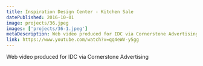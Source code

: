 ```yaml
---
title: Inspiration Design Center - Kitchen Sale
datePublished: 2016-10-01
image: projects/36.jpeg
images: ['projects/36-1.jpeg']
metaDescription: Web video produced for IDC via Cornerstone Advertising
link: https://www.youtube.com/watch?v=qq4eWV-y5gg
---
```

Web video produced for IDC via Cornerstone Advertising
